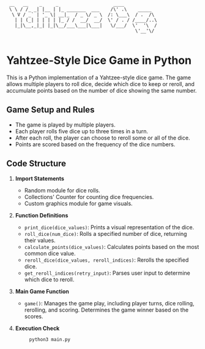 ```
 __   __    _     _                    ____
 \ \ / /_ _| |__ | |_ _______  ___    /\' .\    _____
  \ V / _` | '_ \| __|_  / _ \/ _ \  /: \___\  / .  /\
   | | (_| | | | | |_ / /  __/  __/  \' / . / /____/..\
   |_|\__,_|_| |_|\__/___\___|\___|   \/___/  \'  '\  /
                                               \'__'\/
                                     
```

# Yahtzee-Style Dice Game in Python

This is a Python implementation of a Yahtzee-style dice game. The game allows multiple players to roll dice, decide which dice to keep or reroll, and accumulate points based on the number of dice showing the same number.

## Game Setup and Rules

- The game is played by multiple players.
- Each player rolls five dice up to three times in a turn.
- After each roll, the player can choose to reroll some or all of the dice.
- Points are scored based on the frequency of the dice numbers.

## Code Structure

1. **Import Statements**
   - Random module for dice rolls.
   - Collections' Counter for counting dice frequencies.
   - Custom graphics module for game visuals.

2. **Function Definitions**
   - `print_dice(dice_values)`: Prints a visual representation of the dice.
   - `roll_dice(num_dice)`: Rolls a specified number of dice, returning their values.
   - `calculate_points(dice_values)`: Calculates points based on the most common dice value.
   - `reroll_dice(dice_values, reroll_indices)`: Rerolls the specified dice.
   - `get_reroll_indices(retry_input)`: Parses user input to determine which dice to reroll.

3. **Main Game Function**
   - `game()`: Manages the game play, including player turns, dice rolling, rerolling, and scoring. Determines the game winner based on the scores.

4. **Execution Check**
   ```
        python3 main.py
   ```